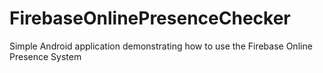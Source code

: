 # FirebaseOnlinePresenceChecker
Simple Android application demonstrating how to use the Firebase Online Presence System
